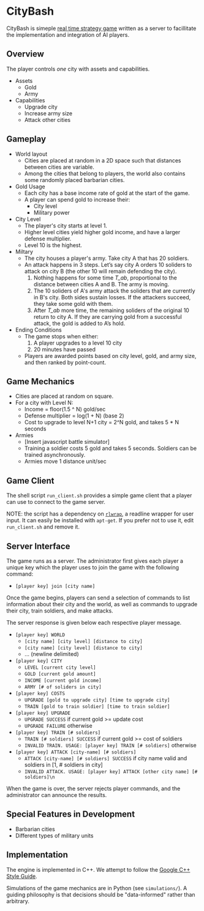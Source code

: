 # CityBash
CityBash is simeple [real time strategy game](https://en.wikipedia.org/wiki/Real-time_strategy) written as a server to facillitate the implementation and integration of AI players.

## Overview
The player controls _one_ city with assets and capabilities.

- Assets
  - Gold
  - Army
- Capabilities
  - Upgrade city
  - Increase army size
  - Attack other cities

## Gameplay
- World layout
  - Cities are placed at random in a 2D space such that distances between cities are variable.
  - Among the cities that belong to players, the world also contains some randomly placed barbarian cities.
- Gold Usage
  - Each city has a base income rate of gold at the start of the game.
  - A player can spend gold to increase their:
    * City level
    * Military power
- City Level
  - The player's city starts at level 1.
  - Higher level cities yield higher gold income, and have a larger defense multiplier.
  - Level 10 is the highest.
- Miltary
  - The city houses a player's army. Take city A that has 20 soldiers.
  - An attack happens in 3 steps. Let’s say city A orders 10 soliders to attack on city B (the other 10 will remain defending the city).
    1. Nothing happens for some time _T_ab_, proportional to the distance between cities A and B. The army is moving.
    2. The 10 soliders of A's army attack the soliders that are currently in B's city. Both sides sustain losses. If the attackers succeed, they take some gold with them.
    3. After _T_ab_ more time, the remaining soliders of the original 10 return to city A. If they are carrying gold from a successful attack, the gold is added to A’s hold.
- Ending Conditions
  - The game stops when either:
    1. A player upgrades to a level 10 city
    2. 20 minutes have passed
  - Players are awarded points based on city level, gold, and army size, and then ranked by point-count.

## Game Mechanics
- Cities are placed at random on square.
- For a city with Level N:
  - Income = floor(1.5 ^ N) gold/sec
  - Defense multiplier = log(1 + N) (base 2)
  - Cost to upgrade to level N+1 city = 2^N gold, and takes 5 * N seconds
- Armies
  - [Insert javascript battle simulator]
  - Training a soldier costs 5 gold and takes 5 seconds. Soldiers can be trained asynchronously.
  - Armies move 1 distance unit/sec

## Game Client
The shell script `run_client.sh` provides a simple game client that a player
can use to connect to the game server.

NOTE: the script has a dependency on
[`rlwrap`](https://github.com/hanslub42/rlwrap), a readline wrapper for user
input. It can easily be installed with `apt-get`. If you prefer not to use it,
edit `run_client.sh` and remove it.

## Server Interface
The game runs as a server. The administrator first gives each player a unique
key which the player uses to join the game with the following command:
  - `[player key] join [city name]`

Once the game begins, players can send a selection of commands to list
information about their city and the world, as well as commands to upgrade
their city, train soldiers, and make attacks.

The server response is given below each respective player message.
  - `[player key] WORLD`
    - `[city name] [city level] [distance to city]`
    - `[city name] [city level] [distance to city]`
    - ... (newline delimited)
  - `[player key] CITY`
    - `LEVEL [current city level]`
    - `GOLD [current gold amount]`
    - `INCOME [current gold income]`
    - `ARMY [# of soliders in city]`
  - `[player key] COSTS`
    - `UPGRADE [gold to upgrade city] [time to upgrade city]`
    - `TRAIN [gold to train soldier] [time to train soldier]`
  - `[player key] UPGRADE`
    - `UPGRADE SUCCESS` if current gold >= update cost
    - `UPGRADE FAILURE` otherwise
  - `[player key] TRAIN [# soldiers]`
    - `TRAIN [# soldiers] SUCCESS` if current gold >= cost of soldiers
    - `INVALID TRAIN. USAGE: [player key] TRAIN [# soldiers]` otherwise
  - `[player key] ATTACK [city-name] [# soldiers]`
    - `ATTACK [city-name] [# soldiers] SUCCESS` if city name valid and soldiers in [1, # soldiers in city]
    - `INVALID ATTACK. USAGE: [player key] ATTACK [other city name] [# soldiers]\n`

When the game is over, the server rejects player commands, and the
administrator can announce the results.

## Special Features in Development
- Barbarian cities
- Different types of military units

## Implementation
The engine is implemented in C++. We attempt to follow the
[Google C++ Style Guide](https://google.github.io/styleguide/cppguide.html).

Simulations of the game mechanics are in Python (see `simulations/`). A guiding
philosophy is that decisions should be "data-informed" rather than arbitrary.
